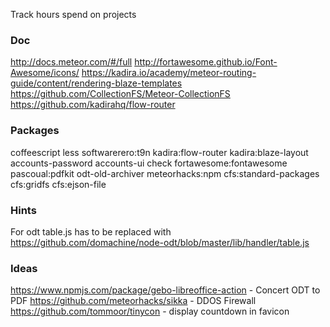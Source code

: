 Track hours spend on projects

### Doc
http://docs.meteor.com/#/full
http://fortawesome.github.io/Font-Awesome/icons/
https://kadira.io/academy/meteor-routing-guide/content/rendering-blaze-templates
https://github.com/CollectionFS/Meteor-CollectionFS
https://github.com/kadirahq/flow-router

### Packages
coffeescript
less
softwarerero:t9n
kadira:flow-router
kadira:blaze-layout
accounts-password 
accounts-ui
check
fortawesome:fontawesome
pascoual:pdfkit
odt-old-archiver 
meteorhacks:npm
cfs:standard-packages cfs:gridfs cfs:ejson-file

### Hints
For odt table.js has to be replaced with https://github.com/domachine/node-odt/blob/master/lib/handler/table.js

### Ideas
https://www.npmjs.com/package/gebo-libreoffice-action - Concert ODT to PDF
https://github.com/meteorhacks/sikka - DDOS Firewall
https://github.com/tommoor/tinycon - display countdown in favicon

